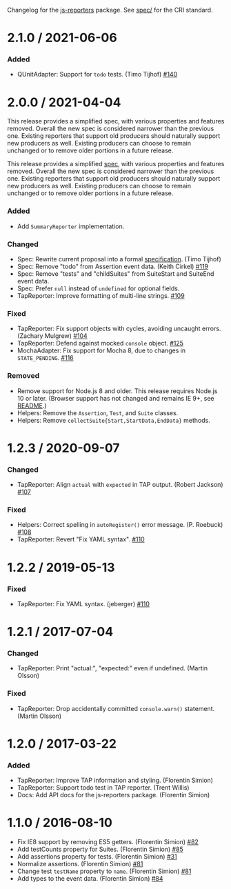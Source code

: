 Changelog for the [js-reporters](https://www.npmjs.com/package/js-reporters) package. See [spec/](./spec/cri-draft.adoc) for the CRI standard.

2.1.0 / 2021-06-06
==================

### Added

* QUnitAdapter: Support for `todo` tests. (Timo Tijhof) [#140](https://github.com/qunitjs/js-reporters/pull/140)

2.0.0 / 2021-04-04
==================

This release provides a simplified spec, with various properties and features removed. Overall the new spec is considered narrower than the previous one. Existing reporters that support old producers should naturally support new producers as well. Existing producers can choose to remain unchanged or to remove older portions in a future release.

This release provides a simplified [spec](https://github.com/qunitjs/js-reporters/blob/v2.0.0/spec/cri-draft.adoc), with various properties and features removed. Overall the new spec is considered narrower than the previous one. Existing reporters that support old producers should naturally support new producers as well. Existing producers can choose to remain unchanged or to remove older portions in a future release.

### Added

* Add `SummaryReporter` implementation.

### Changed

* Spec: Rewrite current proposal into a formal [specification](https://github.com/qunitjs/js-reporters/blob/v2.0.0/spec/cri-draft.adoc). (Timo Tijhof)
* Spec: Remove "todo" from Assertion event data. (Keith Cirkel) [#119](https://github.com/qunitjs/js-reporters/pull/119)
* Spec: Remove "tests" and "childSuites" from SuiteStart and SuiteEnd event data.
* Spec: Prefer `null` instead of `undefined` for optional fields.
* TapReporter: Improve formatting of multi-line strings. [#109](https://github.com/qunitjs/js-reporters/issues/109)

### Fixed

* TapReporter: Fix support objects with cycles, avoiding uncaught errors. (Zachary Mulgrew) [#104](https://github.com/qunitjs/js-reporters/issues/104)
* TapReporter: Defend against mocked `console` object. [#125](https://github.com/qunitjs/js-reporters/issues/125)
* MochaAdapter: Fix support for Mocha 8, due to changes in `STATE_PENDING`. [#116](https://github.com/qunitjs/js-reporters/issues/116)

### Removed

* Remove support for Node.js 8 and older. This release requires Node.js 10 or later. (Browser support has not changed and remains IE 9+, see [README](./README.md#runtime-support).)
* Helpers: Remove the `Assertion`, `Test`, and `Suite` classes.
* Helpers: Remove `collectSuite{Start,StartData,EndData}` methods.

1.2.3 / 2020-09-07
==================

### Changed

* TapReporter: Align `actual` with `expected` in TAP output. (Robert Jackson) [#107](https://github.com/qunitjs/js-reporters/pull/107)

### Fixed

* Helpers: Correct spelling in `autoRegister()` error message. (P. Roebuck) [#108](https://github.com/qunitjs/js-reporters/issues/108)
* TapReporter: Revert "Fix YAML syntax". [#110](https://github.com/qunitjs/js-reporters/issues/110)

1.2.2 / 2019-05-13
==================

### Fixed

* TapReporter: Fix YAML syntax. (jeberger) [#110](https://github.com/qunitjs/js-reporters/issues/110)

1.2.1 / 2017-07-04
==================

### Changed

* TapReporter: Print "actual:", "expected:" even if undefined. (Martin Olsson)

### Fixed

* TapReporter: Drop accidentally committed `console.warn()` statement. (Martin Olsson)

1.2.0 / 2017-03-22
==================

### Added

* TapReporter: Improve TAP information and styling. (Florentin Simion)
* TapReporter: Support todo test in TAP reporter. (Trent Willis)
* Docs: Add API docs for the js-reporters package. (Florentin Simion)

1.1.0 / 2016-08-10
==================

* Fix IE8 support by removing ES5 getters. (Florentin Simion) [#82](https://github.com/qunitjs/js-reporters/pull/82)
* Add testCounts property for Suites. (Florentin Simion) [#85](https://github.com/qunitjs/js-reporters/pull/85)
* Add assertions property for tests. (Florentin Simion) [#31](https://github.com/qunitjs/js-reporters/issues/31)
* Normalize assertions. (Florentin Simion) [#81](https://github.com/qunitjs/js-reporters/pull/81)
* Change test `testName` property to `name`. (Florentin Simion) [#81](https://github.com/qunitjs/js-reporters/pull/81)
* Add types to the event data. (Florentin Simion) [#84](https://github.com/qunitjs/js-reporters/pull/84)
